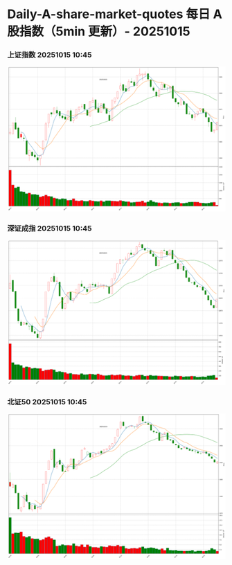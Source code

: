 
# Daily-A-share-market-quotes 每日 A 股指数（5min 更新）- 20251015

### 上证指数 20251015 10:45
![](./fig/2025/10/20251015-sh000001.png)

### 深证成指 20251015 10:45
![](./fig/2025/10/20251015-sz399001.png)

### 北证50 20251015 10:45
![](./fig/2025/10/20251015-bj899050.png)
